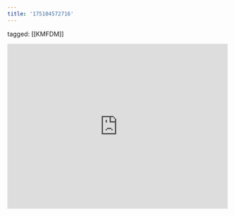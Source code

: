 ```yaml
---
title: '175104572716'
---
```

tagged: [[KMFDM]]
<iframe allow="accelerometer; autoplay; clipboard-write; encrypted-media; gyroscope; picture-in-picture" allowfullscreen="" frameborder="0" height="375" id="youtube_iframe" src="https://www.youtube.com/embed/EFL1-fL-WtM?feature=oembed&amp;enablejsapi=1&amp;origin=https://safe.txmblr.com&amp;wmode=opaque" width="500"></iframe>